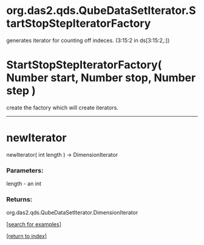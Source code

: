 # org.das2.qds.QubeDataSetIterator.StartStopStepIteratorFactory

generates iterator for counting off indeces.  (3:15:2 in ds[3:15:2,:])

# StartStopStepIteratorFactory( Number start, Number stop, Number step )
create the factory which will create iterators.

***
<a name="newIterator"></a>
# newIterator
newIterator( int length ) &rarr; DimensionIterator



### Parameters:
length - an int

### Returns:
org.das2.qds.QubeDataSetIterator.DimensionIterator


<a href="https://github.com/autoplot/dev/search?q=newIterator&unscoped_q=newIterator">[search for examples]</a>

<a href="https://github.com/autoplot/documentation/blob/master/javadoc/index-all.md">[return to index]</a>


